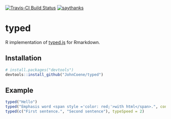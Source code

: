 [![Travis-CI Build Status](https://travis-ci.org/JohnCoene/typed.svg?branch=master)](https://travis-ci.org/JohnCoene/typed)
[![saythanks](https://img.shields.io/badge/say-thanks-ff69b4.svg)](https://saythanks.io/to/JohnCoene)

# typed

R implementation of [typed.js](https://github.com/mattboldt/typed.js/) for Rmarkdown.

## Installation

```r
# install.packages("devtools")
devtools::install_github("JohnCoene/typed")
```

## Example

```r
typed("Hello")
typed("Emphasis word <span style ='color: red;'>with html</span>.", contentType = "html")
typed(c("First sentence.", "Second sentence"), typeSpeed = 2)
```

